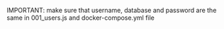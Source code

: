 IMPORTANT:
make sure that username, database and password are the same in 001_users.js and docker-compose.yml file
